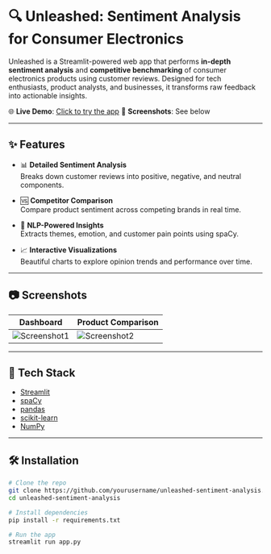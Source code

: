 # 🔍 Unleashed: Sentiment Analysis for Consumer Electronics

Unleashed is a Streamlit-powered web app that performs **in-depth sentiment analysis** and **competitive benchmarking** of consumer electronics products using customer reviews. Designed for tech enthusiasts, product analysts, and businesses, it transforms raw feedback into actionable insights.

🌐 **Live Demo**: [Click to try the app](https://unleashed-sentiment-analysis-for-consumer-electronics-mshbbidc.streamlit.app/)
📸 **Screenshots**: See below

---

## ✨ Features

- 📊 **Detailed Sentiment Analysis**  
  Breaks down customer reviews into positive, negative, and neutral components.

- 🆚 **Competitor Comparison**  
  Compare product sentiment across competing brands in real time.

- 🧠 **NLP-Powered Insights**  
  Extracts themes, emotion, and customer pain points using spaCy.

- 📈 **Interactive Visualizations**  
  Beautiful charts to explore opinion trends and performance over time.

---

## 📷 Screenshots

| Dashboard | Product Comparison |
|-----------|--------------------|
| ![Screenshot1](assets/screenshot1.png) | ![Screenshot2](assets/screenshot2.png) |

---

## 🚀 Tech Stack

- [Streamlit](https://streamlit.io/)
- [spaCy](https://spacy.io/)
- [pandas](https://pandas.pydata.org/)
- [scikit-learn](https://scikit-learn.org/)
- [NumPy](https://numpy.org/)

---

## 🛠️ Installation

```bash
# Clone the repo
git clone https://github.com/yourusername/unleashed-sentiment-analysis.git
cd unleashed-sentiment-analysis

# Install dependencies
pip install -r requirements.txt

# Run the app
streamlit run app.py

